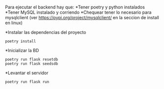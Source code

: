 Para ejecutar el backend hay que:
*Tener poetry y python instalados
*Tener MySQL instalado y corriendo
*Chequear tener lo necesario para mysqlclient (ver https://pypi.org/project/mysqlclient/ en la seccion de install en linux)

*Instalar las dependencias del proyecto
```
poetry install
```

*Inicializar la BD
```
poetry run flask resetdb
poetry run flask seedsdb
```

*Levantar el servidor
```
poetry run flask run
```



